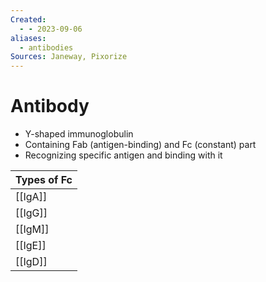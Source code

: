```yaml
---
Created:
  - - 2023-09-06
aliases:
  - antibodies
Sources: Janeway, Pixorize
---
```

# Antibody
- Y-shaped immunoglobulin
- Containing Fab (antigen-binding) and Fc (constant) part
- Recognizing specific antigen and binding with it

| Types of Fc |
| ----------- |
| [[IgA]]     |
| [[IgG]]     |
| [[IgM]]     |
| [[IgE]]     |
| [[IgD]]     |
